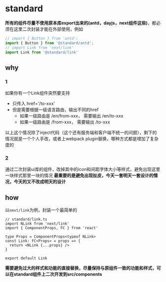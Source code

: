# standard
**所有的组件尽量不使用原本库export出来的(antd，dayjs，next组件这些)**，都必须在这里二次封装才能在外部使用，例如
```ts
// import { Button } from 'antd';
import { Button } from '@standard/antd';
// import Link from 'next/link'
import Link from '@standard/link'
```
## why
### 1
如果你有一个Link组件突然要支持
- 只传入 href='/to-xxx'
- 但是需要根据一级语言路由，输出不同的href
  - 如果一级路由是 /en/from-xxx，   需要输出 /en/to-xxx
  - 如果一级路由是 /from-xxx，      需要输出 /to-xxx

以上这个情况除了inject代码（这个还有服务端和客户端不统一的问题），剩下的情况就是一个个人手改，或者上webpack plugin替换，哪种方式都是增加了复杂度的

### 2
通过二次封装ui库的组件，改掉其中的icon和间距字体大小等样式，避免出现这里一块样式那里一块的情况
**最重要的是避免出现扯皮，今天一套明天一套设计的情况，今天的又不改成明天的设计**

## how
以`next/link`为例，封装一个最简单的
```tsx
// standard/link.ts
import NLink from 'next/link'
import { ComponentProps, FC } from 'react'

type Props = ComponentProps<typeof NLink>
const Link: FC<Props> = props => {
  return <NLink {...props} />
}

export default Link
```

**需要避免过大的样式和功能的直接替换，尽量保持与原组件一致的功能和样式，可以在standard组件上二次开发到src/components**